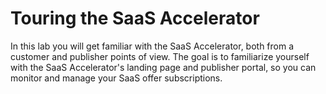 # Touring the SaaS Accelerator

In this lab you will get familiar with the SaaS Accelerator, both from a customer and publisher points of view. The goal is to familiarize yourself with the SaaS Accelerator's landing page and publisher portal, so you can monitor and manage your SaaS offer subscriptions.


